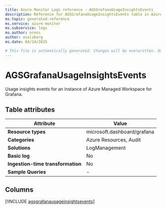 ```yaml
---
title: Azure Monitor Logs reference - AGSGrafanaUsageInsightsEvents
description: Reference for AGSGrafanaUsageInsightsEvents table in Azure Monitor Logs.
ms.topic: generated-reference
ms.service: azure-monitor
ms.subservice: logs
ms.author: orens
author: osalzberg
ms.date: 04/14/2025

# This file is automatically generated. Changes will be overwritten. Do not change this file directly.
---
```


# AGSGrafanaUsageInsightsEvents

Usage insights events for an instance of Azure Managed Workspace for Grafana.


## Table attributes

|Attribute|Value|
|---|---|
|**Resource types**|microsoft.dashboard/grafana|
|**Categories**|Azure Resources, Audit|
|**Solutions**| LogManagement|
|**Basic log**|No|
|**Ingestion-time transformation**|No|
|**Sample Queries**|-|



## Columns
  
[!INCLUDE [agsgrafanausageinsightsevents](~/reusable-content/ce-skilling/azure/includes/azure-monitor/reference/tables/agsgrafanausageinsightsevents-include.md)]

